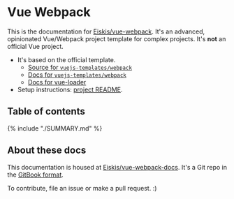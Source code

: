 
# Vue Webpack

This is the documentation for [Eiskis/vue-webpack](https://github.com/Eiskis/vue-webpack). It's an advanced, opinionated Vue/Webpack project template for complex projects. It's **not** an official Vue project.
- It's based on the official template.
	- [Source for `vuejs-templates/webpack`](https://github.com/vuejs-templates/webpack)
	- [Docs for `vuejs-templates/webpack`](http://vuejs-templates.github.io/webpack/)
	- [Docs for vue-loader](http://vuejs.github.io/vue-loader/en/)
- Setup instructions: [project README](https://github.com/Eiskis/vue-webpack).

## Table of contents

{% include "./SUMMARY.md" %}

## About these docs

This documentation is housed at [Eiskis/vue-webpack-docs](https://github.com/Eiskis/vue-webpack-docs). It's a Git repo in the [GitBook format](https://toolchain.gitbook.com/structure.html).

To contribute, file an issue or make a pull request. :)
